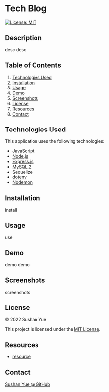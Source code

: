 # Tech Blog
[![License: MIT](https://img.shields.io/badge/License-MIT-yellow.svg)](https://opensource.org/licenses/MIT)

## Description

desc desc

## Table of Contents

1. [Technologies Used](#technologies-used)
2. [Installation](#installation)
3. [Usage](#usage)
4. [Demo](#demo)
5. [Screenshots](#screenshots)
6. [License](#license)
7. [Resources](#resources)
8. [Contact](#contact)

## Technologies Used

This application uses the following technologies:

* JavaScript
* [Node.js](https://nodejs.dev/)
* [Express.js](https://expressjs.com/)
* [MySQL 2](https://www.mysql.com/)
* [Sequelize](https://sequelize.org/)
* [dotenv](https://www.npmjs.com/package/dotenv)
* [Nodemon](https://www.npmjs.com/package/nodemon)

## Installation

install

## Usage

use

## Demo

demo demo

## Screenshots

screenshots

## License

© 2022 Sushan Yue

This project is licensed under the [MIT License](./LICENSE.txt).

## Resources

* [resource]()


## Contact
[Sushan Yue @ GitHub](https://github.com/AtlantaBlack)


